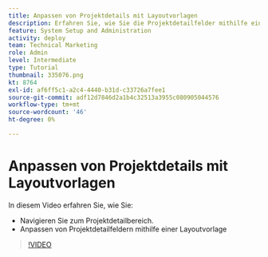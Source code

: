 ```yaml
---
title: Anpassen von Projektdetails mit Layoutvorlagen
description: Erfahren Sie, wie Sie die Projektdetailfelder mithilfe einer Layoutvorlage anpassen.
feature: System Setup and Administration
activity: deploy
team: Technical Marketing
role: Admin
level: Intermediate
type: Tutorial
thumbnail: 335076.png
kt: 8764
exl-id: af6ff5c1-a2c4-4440-b31d-c33726a7fee1
source-git-commit: adf12d7846d2a1b4c32513a3955c080905044576
workflow-type: tm+mt
source-wordcount: '46'
ht-degree: 0%

---
```


# Anpassen von Projektdetails mit Layoutvorlagen

In diesem Video erfahren Sie, wie Sie:

* Navigieren Sie zum Projektdetailbereich.
* Anpassen von Projektdetailfeldern mithilfe einer Layoutvorlage

>[!VIDEO](https://video.tv.adobe.com/v/335076/?quality=12)
